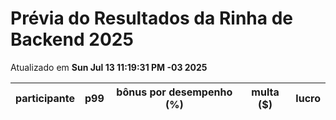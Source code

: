# Prévia do Resultados da Rinha de Backend 2025
Atualizado em **Sun Jul 13 11:19:31 PM -03 2025**


| participante | p99 | bônus por desempenho (%) | multa ($) | lucro |
| -- | -- | -- | -- | -- |
